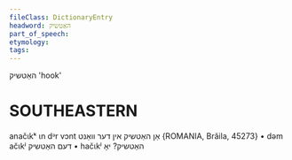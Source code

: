```yaml
---
fileClass: DictionaryEntry
headword: האַטשיק
part_of_speech: 
etymology: 
tags: 
---
```

האַטשיק
'hook'

SOUTHEASTERN
==============

anačɩkᵏ ɩn dᵊr vɔnt אַן האַטשיק אין דער וואַנט {ROMANIA, Brăila, 45273}
	•	dəm ačɩkʲ דעם האַטשיק
	•	hačɩkʲ האַטשיק? יאָ
